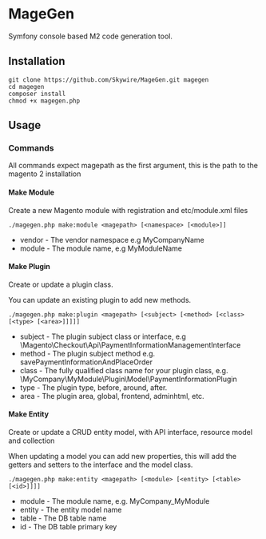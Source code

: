 # MageGen

Symfony console based M2 code generation tool.

## Installation

```
git clone https://github.com/Skywire/MageGen.git magegen
cd magegen
composer install
chmod +x magegen.php
```

## Usage

### Commands

All commands expect magepath as the first argument, this is the path to the magento 2 installation

#### Make Module

Create a new Magento module with registration and etc/module.xml files

`./magegen.php make:module <magepath> [<namespace> [<module>]]`

* vendor - The vendor namespace e.g MyCompanyName
* module - The module name, e.g MyModuleName

#### Make Plugin

Create or update a plugin class.

You can update an existing plugin to add new methods.

`./magegen.php make:plugin <magepath> [<subject> [<method> [<class> [<type> [<area>]]]]]`

* subject - The plugin subject class or interface, e.g \Magento\Checkout\Api\PaymentInformationManagementInterface
* method - The plugin subject method e.g. savePaymentInformationAndPlaceOrder
* class - The fully qualified class name for your plugin class, e.g. \MyCompany\MyModule\Plugin\Model\PaymentInformationPlugin
* type - The plugin type, before, around, after.
* area - The plugin area, global, frontend, adminhtml, etc.

#### Make Entity

Create or update a CRUD entity model, with API interface, resource model and collection

When updating a model you can add new properties, this will add the getters and setters to the interface and the model class.

`./magegen.php make:entity <magepath> [<module> [<entity> [<table> [<id>]]]]`

* module - The module name, e.g. MyCompany_MyModule
* entity - The entity model name
* table - The DB table name
* id - The DB table primary key
